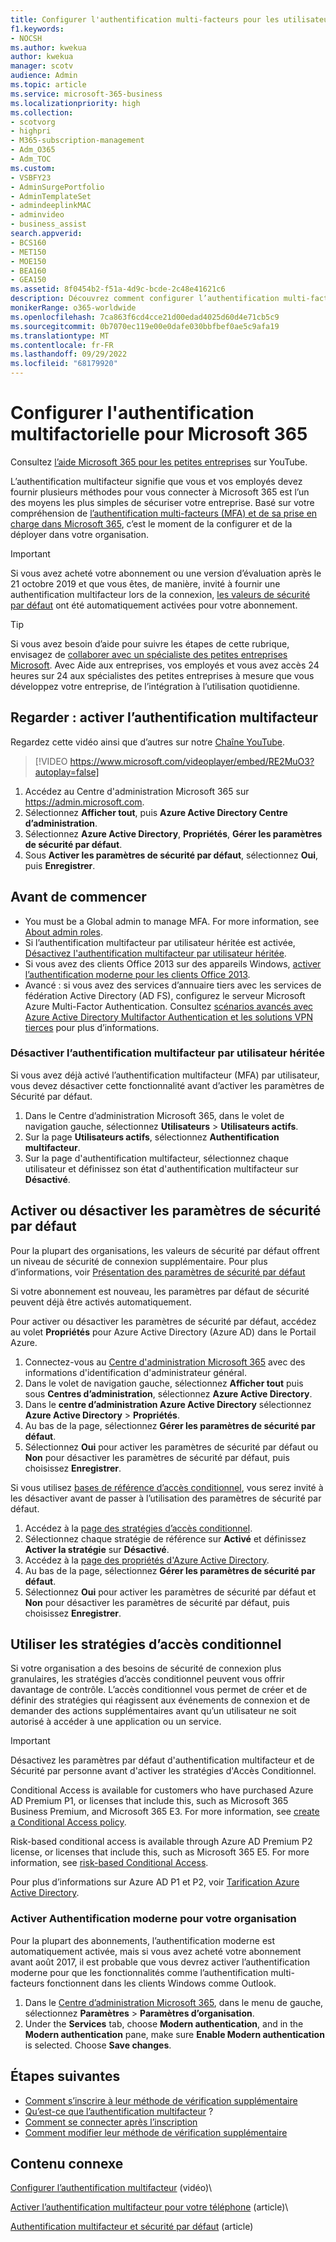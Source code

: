 ```yaml
---
title: Configurer l'authentification multi-facteurs pour les utilisateurs
f1.keywords:
- NOCSH
ms.author: kwekua
author: kwekua
manager: scotv
audience: Admin
ms.topic: article
ms.service: microsoft-365-business
ms.localizationpriority: high
ms.collection:
- scotvorg
- highpri
- M365-subscription-management
- Adm_O365
- Adm_TOC
ms.custom:
- VSBFY23
- AdminSurgePortfolio
- AdminTemplateSet
- admindeeplinkMAC
- adminvideo
- business_assist
search.appverid:
- BCS160
- MET150
- MOE150
- BEA160
- GEA150
ms.assetid: 8f0454b2-f51a-4d9c-bcde-2c48e41621c6
description: Découvrez comment configurer l’authentification multi-facteurs pour votre organisation.
monikerRange: o365-worldwide
ms.openlocfilehash: 7ca863f6cd4cce21d00edad4025d60d4e71cb5c9
ms.sourcegitcommit: 0b7070ec119e00e0dafe030bbfbef0ae5c9afa19
ms.translationtype: MT
ms.contentlocale: fr-FR
ms.lasthandoff: 09/29/2022
ms.locfileid: "68179920"
---
```

# <a name="set-up-multifactor-authentication-for-microsoft-365"></a>Configurer l'authentification multifactorielle pour Microsoft 365

Consultez [l’aide Microsoft 365 pour les petites entreprises](https://go.microsoft.com/fwlink/?linkid=2197659) sur YouTube.

L’authentification multifacteur signifie que vous et vos employés devez fournir plusieurs méthodes pour vous connecter à Microsoft 365 est l’un des moyens les plus simples de sécuriser votre entreprise. Basé sur votre compréhension de [l’authentification multi-facteurs (MFA) et de sa prise en charge dans Microsoft 365](multi-factor-authentication-microsoft-365.md), c’est le moment de la configurer et de la déployer dans votre organisation. 

> [!IMPORTANT]
> Si vous avez acheté votre abonnement ou une version d’évaluation après le 21 octobre 2019 et que vous êtes, de manière, invité à fournir une authentification multifacteur lors de la connexion, [les valeurs de sécurité par défaut](/azure/active-directory/fundamentals/concept-fundamentals-security-defaults) ont été automatiquement activées pour votre abonnement.

> [!TIP]
> Si vous avez besoin d’aide pour suivre les étapes de cette rubrique, envisagez de [collaborer avec un spécialiste des petites entreprises Microsoft](https://go.microsoft.com/fwlink/?linkid=2186871). Avec Aide aux entreprises, vos employés et vous avez accès 24 heures sur 24 aux spécialistes des petites entreprises à mesure que vous développez votre entreprise, de l’intégration à l’utilisation quotidienne.

## <a name="watch-turn-on-multifactor-authentication"></a>Regarder : activer l’authentification multifacteur

Regardez cette vidéo ainsi que d’autres sur notre [Chaîne YouTube](https://go.microsoft.com/fwlink/?linkid=2197909).

> [!VIDEO https://www.microsoft.com/videoplayer/embed/RE2MuO3?autoplay=false]

1. Accédez au Centre d'administration Microsoft 365 sur <a href="https://admin.microsoft.com/ " target="_blank">https://admin.microsoft.com</a>.
1. Sélectionnez **Afficher tout**, puis **Azure Active Directory Centre d’administration**.
1. Sélectionnez **Azure Active Directory**, **Propriétés**, **Gérer les paramètres de sécurité par défaut**.
1. Sous **Activer les paramètres de sécurité par défaut**, sélectionnez **Oui**, puis **Enregistrer**.

## <a name="before-you-begin"></a>Avant de commencer

- You must be a Global admin to manage MFA. For more information, see [About admin roles](../add-users/about-admin-roles.md).
- Si l’authentification multifacteur par utilisateur héritée est activée, [Désactivez l'authentification multifacteur par utilisateur héritée](#turn-off-legacy-per-user-mfa).
- Si vous avez des clients Office 2013 sur des appareils Windows, [activer l’authentification moderne pour les clients Office 2013](./enable-modern-authentication.md).
- Avancé : si vous avez des services d’annuaire tiers avec les services de fédération Active Directory (AD FS), configurez le serveur Microsoft Azure Multi-Factor Authentication. Consultez [scénarios avancés avec Azure Active Directory Multifactor Authentication et les solutions VPN tierces](/azure/active-directory/authentication/howto-mfaserver-nps-vpn) pour plus d’informations.

### <a name="turn-off-legacy-per-user-mfa"></a>Désactiver l’authentification multifacteur par utilisateur héritée

Si vous avez déjà activé l’authentification multifacteur (MFA) par utilisateur, vous devez désactiver cette fonctionnalité avant d’activer les paramètres de Sécurité par défaut.

1. Dans le Centre d’administration Microsoft 365, dans le volet de navigation gauche, sélectionnez **Utilisateurs** \> **Utilisateurs actifs**.
1. Sur la page **Utilisateurs actifs**, sélectionnez **Authentification multifacteur**.
1. Sur la page d'authentification multifacteur, sélectionnez chaque utilisateur et définissez son état d'authentification multifacteur sur **Désactivé**.

## <a name="turn-security-defaults-on-or-off"></a>Activer ou désactiver les paramètres de sécurité par défaut

Pour la plupart des organisations, les valeurs de sécurité par défaut offrent un niveau de sécurité de connexion supplémentaire. Pour plus d’informations, voir [Présentation des paramètres de sécurité par défaut](/azure/active-directory/fundamentals/concept-fundamentals-security-defaults)

Si votre abonnement est nouveau, les paramètres par défaut de sécurité peuvent déjà être activés automatiquement.

Pour activer ou désactiver les paramètres de sécurité par défaut, accédez au volet **Propriétés** pour Azure Active Directory (Azure AD) dans le Portail Azure.

1. Connectez-vous au [Centre d'administration Microsoft 365](https://admin.microsoft.com) avec des informations d'identification d'administrateur général.
2. Dans le volet de navigation gauche, sélectionnez **Afficher tout** puis sous **Centres d’administration**, sélectionnez **Azure Active Directory**.
3. Dans le **centre d’administration Azure Active Directory** sélectionnez **Azure Active Directory** \> **Propriétés**.
4. Au bas de la page, sélectionnez **Gérer les paramètres de sécurité par défaut**.
5. Sélectionnez **Oui** pour activer les paramètres de sécurité par défaut ou **Non** pour désactiver les paramètres de sécurité par défaut, puis choisissez **Enregistrer**.

Si vous utilisez [bases de référence d’accès conditionnel](/azure/active-directory/conditional-access/concept-baseline-protection), vous serez invité à les désactiver avant de passer à l’utilisation des paramètres de sécurité par défaut.

1. Accédez à la [page des stratégies d’accès conditionnel](https://portal.azure.com/#blade/Microsoft_AAD_IAM/ConditionalAccessBlade/Policies).
2. Sélectionnez chaque stratégie de référence sur **Activé** et définissez **Activer la stratégie** sur **Désactivé**.
3. Accédez à la [page des propriétés d'Azure Active Directory](https://portal.azure.com/#blade/Microsoft_AAD_IAM/ActiveDirectoryMenuBlade/Properties).
4. Au bas de la page, sélectionnez **Gérer les paramètres de sécurité par défaut**.
5. Sélectionnez **Oui** pour activer les paramètres de sécurité par défaut et **Non** pour désactiver les paramètres de sécurité par défaut, puis choisissez **Enregistrer**.

## <a name="use-conditional-access-policies"></a>Utiliser les stratégies d’accès conditionnel

Si votre organisation a des besoins de sécurité de connexion plus granulaires, les stratégies d’accès conditionnel peuvent vous offrir davantage de contrôle. L’accès conditionnel vous permet de créer et de définir des stratégies qui réagissent aux événements de connexion et de demander des actions supplémentaires avant qu’un utilisateur ne soit autorisé à accéder à une application ou un service.

> [!IMPORTANT]
> Désactivez les paramètres par défaut d'authentification multifacteur et de Sécurité par personne avant d'activer les stratégies d'Accès Conditionnel.

Conditional Access is available for customers who have purchased Azure AD Premium P1, or licenses that include this, such as Microsoft 365 Business Premium, and Microsoft 365 E3. For more information, see [create a Conditional Access policy](/azure/active-directory/authentication/tutorial-enable-azure-mfa).

Risk-based conditional access is available through Azure AD Premium P2 license, or licenses that include this, such as Microsoft 365 E5. For more information, see [risk-based Conditional Access](/azure/active-directory/conditional-access/howto-conditional-access-policy-risk).

Pour plus d’informations sur Azure AD P1 et P2, voir [Tarification Azure Active Directory](https://azure.microsoft.com/pricing/details/active-directory/).

### <a name="turn-on-modern-authentication-for-your-organization"></a>Activer Authentification moderne pour votre organisation

Pour la plupart des abonnements, l’authentification moderne est automatiquement activée, mais si vous avez acheté votre abonnement avant août 2017, il est probable que vous devrez activer l’authentification moderne pour que les fonctionnalités comme l’authentification multi-facteurs fonctionnent dans les clients Windows comme Outlook.

1. Dans le <a href="https://go.microsoft.com/fwlink/p/?linkid=2024339" target="_blank">Centre d’administration Microsoft 365</a>, dans le menu de gauche, sélectionnez **Paramètres** \> **Paramètres d’organisation**.
2. Under the **Services** tab, choose **Modern authentication**, and in the **Modern authentication** pane, make sure **Enable Modern authentication** is selected. Choose **Save changes**.

## <a name="next-steps"></a>Étapes suivantes

- [Comment s’inscrire à leur méthode de vérification supplémentaire](https://support.microsoft.com/office/ace1d096-61e5-449b-a875-58eb3d74de14)
- [Qu’est-ce que l’authentification multifacteur](https://support.microsoft.com/help/4577374/what-is-multifactor-authentication) ?
- [Comment se connecter après l’inscription](https://support.microsoft.com/office/2b856342-170a-438e-9a4f-3c092394d3cb)
- [Comment modifier leur méthode de vérification supplémentaire](https://support.microsoft.com/office/956ec8d0-7081-4518-a701-f8414cc20831)

## <a name="related-content"></a>Contenu connexe

[Configurer l’authentification multifacteur](set-up-multi-factor-authentication.md) (vidéo)\

[Activer l’authentification multifacteur pour votre téléphone](https://support.microsoft.com/office/ace1d096-61e5-449b-a875-58eb3d74de14) (article)\

[Authentification multifacteur et sécurité par défaut](/microsoft-365/business-premium/m365bp-conditional-access) (article)